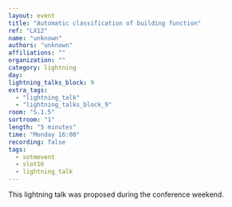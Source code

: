 ```yaml
---
layout: event
title: "Automatic classification of building function"
ref: "LX12"
name: "unknown"
authors: "unknown"
affiliations: ""
organization: ""
category: lightning
day: 
lightning_talks_block: 9
extra_tags:
  - "lightning_talk"
  - "lightning_talks_block_9"
room: "S.1.5"
sortroom: "1"
length: "5 minutes"
time: "Monday 16:00"
recording: false
tags:
  - sotmevent
  - slot16
  - lightning_talk
---
```

This lightning talk was proposed during the conference weekend.